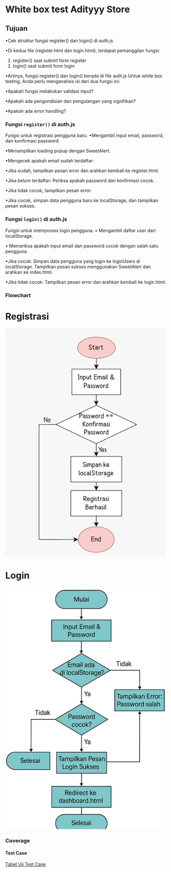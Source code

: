 
# White box test Adityyy Store

## Tujuan
•Cek struktur fungsi register() dan login() di auth.js

•Di kedua file (register.html dan login.html), terdapat pemanggilan fungsi:
1. register() saat submit form register
2. login() saat submit form login

•Artinya, fungsi register() dan login() berada di file auth.js
Untuk white box testing, Anda perlu menganalisis isi dari dua fungsi ini:

•Apakah fungsi melakukan validasi input?

•Apakah ada pengondisian dan pengulangan yang signifikan?

•Apakah ada error handling?

### Fungsi `register()` di auth.js
Fungsi untuk registrasi pengguna baru.
•Mengambil input email, password, dan konfirmasi password.

•Menampilkan loading popup dengan SweetAlert.

•Mengecek apakah email sudah terdaftar:

•Jika sudah, tampilkan pesan error dan arahkan kembali ke register.html.

•Jika belum terdaftar:
Periksa apakah password dan konfirmasi cocok.

•Jika tidak cocok, tampilkan pesan error.

•Jika cocok, simpan data pengguna baru ke localStorage, dan tampilkan pesan sukses.

### Fungsi `login()` di auth.js
Fungsi untuk memproses login pengguna.
• Mengambil daftar user dari localStorage.

• Memeriksa apakah input email dan password cocok dengan salah satu pengguna.

•Jika cocok:
Simpan data pengguna yang login ke loginUsers di localStorage.
Tampilkan pesan sukses menggunakan SweetAlert dan arahkan ke index.html.

•Jika tidak cocok:
Tampilkan pesan error dan arahkan kembali ke login.html.


### Flowchart
# Registrasi
![Registrasi](Flowchart/Register.jpg)

# Login
![Login](Flowchart/Login.jpg)

### Coverage
#### Test Case
[Tabel Uji Test Case](laporan-test/Laporan_Bukti_Pengujian_authjs.pdf)
